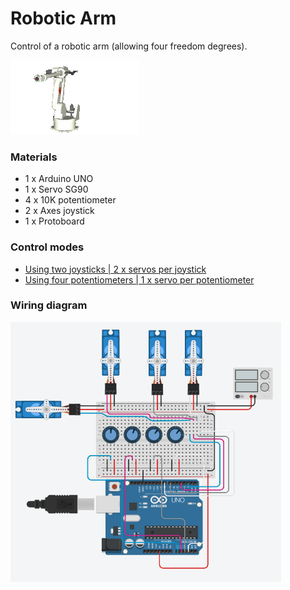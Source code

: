 # Robotic Arm

Control of a robotic arm (allowing four freedom degrees).

![robotic-arm](robotic-arm.gif)

### Materials

- 1 x Arduino UNO
- 1 x Servo SG90
- 4 x 10K potentiometer
- 2 x Axes joystick
- 1 x Protoboard

### Control modes

- [Using two joysticks | 2 x servos per joystick](./JOYSTICK/robotic-arm-joystick.ino)
- [Using four potentiometers | 1 x servo per potentiometer](./POTENTIOMETER/robotic-arm-potentiometer.ino)
  
### Wiring diagram

![diagram](diagram.png)
